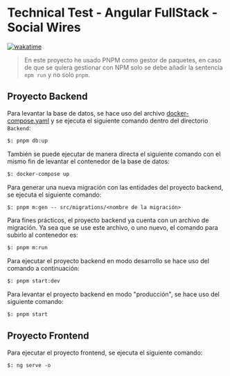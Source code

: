 # Technical Test - Angular FullStack - Social Wires

[![wakatime](https://wakatime.com/badge/user/8ef73281-6d0a-4758-af11-fd880ca3009c/project/bcd26b96-7a1b-411f-8e95-765773094df5.svg?style=for-the-badge)](https://wakatime.com/badge/user/8ef73281-6d0a-4758-af11-fd880ca3009c/project/bcd26b96-7a1b-411f-8e95-765773094df5)

> En este proyecto he usado PNPM como gestor de paquetes, en caso de que se quiera gestionar con NPM solo se debe añadir la sentencia `npm run` y no solo `pnpm`.

## Proyecto Backend

Para levantar la base de datos, se hace uso del archivo [docker-compose.yaml](Backend/docker-compose.yaml) y se ejecuta el siguiente comando dentro del directorio `Backend`:

```txt
$: pnpm db:up
```

También se puede ejecutar de manera directa el siguiente comando con el mismo fin de levantar el contenedor de la base de datos:

```txt
$: docker-compose up
```

Para generar una nueva migración con las entidades del proyecto backend, se ejecuta el siguiente comando:

```txt
$: pnpm m:gen -- src/migrations/<nombre de la migración>
```

Para fines prácticos, el proyecto backend ya cuenta con un archivo de migración. Ya sea que se use este archivo, o uno nuevo, el comando para subirlo al contenedor es:

```txt
$: pnpm m:run
```

Para ejecutar el proyecto backend en modo desarrollo se hace uso del comando a continuación:

```txt
$: pnpm start:dev
```

Para levantar el proyecto backend en modo "producción", se hace uso del siguiente comando:

```txt
$: pnpm start
```

## Proyecto Frontend

Para ejecutar el proyecto frontend, se ejecuta el siguiente comando:

```txt
$: ng serve -o
```
